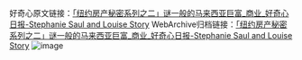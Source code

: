 好奇心原文链接：[「纽约房产秘密系列之二」谜一般的马来西亚巨富_商业_好奇心日报-Stephanie Saul and Louise Story](https://www.qdaily.com/articles/6119.html)
WebArchive归档链接：[「纽约房产秘密系列之二」谜一般的马来西亚巨富_商业_好奇心日报-Stephanie Saul and Louise Story](http://web.archive.org/web/20190623165949/https://www.qdaily.com/articles/6119.html)
![image](http://ww3.sinaimg.cn/large/007d5XDply1g3w9lch3csj30n9cmrb2c)
